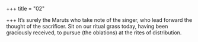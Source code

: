 +++
title = "02"

+++
It’s surely the Maruts who take note of the singer, who lead forward the  thought of the sacrificer.
Sit on our ritual grass today, having been graciously received, to pursue  (the oblations) at the rites of distribution.
